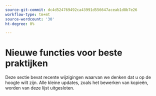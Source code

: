 ```yaml
---
source-git-commit: dc4d524769492ca43991d556647aceab1d8b7e26
workflow-type: tm+mt
source-wordcount: '30'
ht-degree: 0%

---
```

# Nieuwe functies voor beste praktijken

Deze sectie bevat recente wijzigingen waarvan we denken dat u op de hoogte wilt zijn. Alle kleine updates, zoals het bewerken van kopieën, worden van deze lijst uitgesloten.<!-- year_group -->
